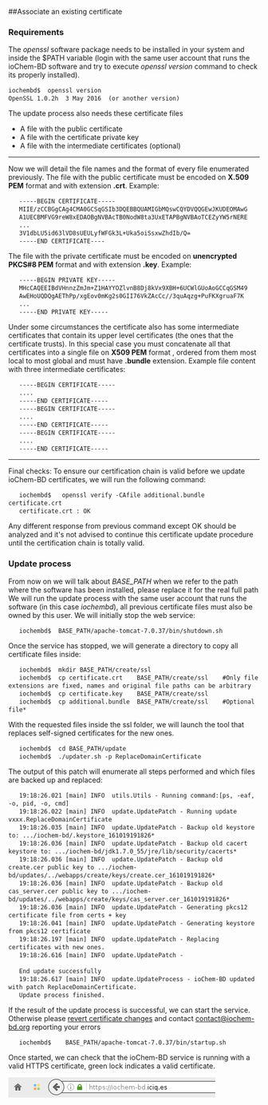 ##Associate an existing certificate
### Requirements
The *openssl* software package needs to be installed in your system and inside the $PATH variable (login with the same user account that runs the ioChem-BD software and try to execute *openssl version* command to check its properly installed).

```console
iochembd$  openssl version
OpenSSL 1.0.2h  3 May 2016  (or another version)
```

The update process also needs these certificate files

   * A file with the public certificate
   * A file with the certificate private key
   * A file with the intermediate certificates (optional)
-----------------------------------------------------------------------


Now we will detail the file names and the format of every file enumerated previously.
The file with the public certificate must be encoded on **X.509 PEM** format and with extension **.crt**. Example:

```console
   -----BEGIN CERTIFICATE-----
   MIIE/zCCBGgCAg4CMA0GCSqGSIb3DQEBBQUAMIGbMQswCQYDVQQGEwJKUDEOMAwG
   A1UECBMFVG9reW8xEDAOBgNVBAcTB0NodW8ta3UxETAPBgNVBAoTCEZyYW5rNERE    
   ...
   3V1dbLU5id63lVD8sUEULyfWFGk3L+Uka5oiSsxwZhdIb/Q=
   -----END CERTIFICATE----
```
The file with the private certificate must be encoded on **unencrypted PKCS\#8 PEM** format and with extension **.key**. Example:
```console
   -----BEGIN PRIVATE KEY-----
   MHcCAQEEIBdVHnnzZmJm+Z1HAYYOZlvnB8Dj8kVx9XBH+6UCWlGUoAoGCCqGSM49
   AwEHoUQDQgAEThPp/xgEov0mKg2s0GII76VkZAcCc//3quAqzg+PuFKXgruaF7K
   ...
   -----END PRIVATE KEY-----
```
Under some circumstances the certificate also has some intermediate certificates that contain its upper level certificates (the ones that the certificate trusts). In this special case you must concatenate all that certificates into a single file on **X509 PEM** format , ordered from them most local to most global and must have **.bundle** extension. Example file content with three intermediate certificates:
```console
   -----BEGIN CERTIFICATE-----
   ....
   -----END CERTIFICATE-----
   -----BEGIN CERTIFICATE-----
   ....
   -----END CERTIFICATE-----
   -----BEGIN CERTIFICATE-----
   ....
   -----END CERTIFICATE-----
```
------------------------------------------------------------------------

Final checks: To ensure our certification chain is valid before we update ioChem-BD certificates, we will run the following command:
```console
   iochembd$   openssl verify -CAfile additional.bundle  certificate.crt 
   certificate.crt : OK
```
Any different response from previous command except OK should be analyzed and it's not advised to continue this certificate update procedure until the certification chain is totally valid.

### Update process

From now on we will talk about *BASE_PATH* when we refer to the path where the software has been installed, please replace it for the real full path
We will run the update process with the same user account that runs the software (in this case *iochembd*), all previous certificate files must also be owned by this user.
We will initially stop the web service:
```console
   iochembd$  BASE_PATH/apache-tomcat-7.0.37/bin/shutdown.sh
```

Once the service has stopped, we will generate a directory to copy all certificate files inside:
```console
   iochembd$  mkdir BASE_PATH/create/ssl
   iochembd$  cp certificate.crt    BASE_PATH/create/ssl    #Only file extensions are fixed, names and original file paths can be arbitrary 
   iochembd$  cp certificate.key    BASE_PATH/create/ssl     
   iochembd$  cp additional.bundle  BASE_PATH/create/ssl    #Optional file*
```
With the requested files inside the ssl folder, we will launch the tool that replaces self-signed certificates for the new ones.
```console
   iochembd$  cd BASE_PATH/update
   iochembd$  ./updater.sh -p ReplaceDomainCertificate
```
The output of this patch will enumerate all steps performed and which files are backed up and replaced:
```console
   19:18:26.021 [main] INFO  utils.Utils - Running command:[ps, -eaf, -o, pid, -o, cmd]
   19:18:26.022 [main] INFO  update.UpdatePatch - Running update vxxx.ReplaceDomainCertificate
   19:18:26.035 [main] INFO  update.UpdatePatch - Backup old keystore to: .../iochem-bd/.keystore_161019191826*
   19:18:26.036 [main] INFO  update.UpdatePatch - Backup old cacert keystore to: .../iochem-bd/jdk1.7.0_55/jre/lib/security/cacerts*
   19:18:26.036 [main] INFO  update.UpdatePatch - Backup old create.cer public key to .../iochem-bd/updates/../webapps/create/keys/create.cer_161019191826*
   19:18:26.036 [main] INFO  update.UpdatePatch - Backup old cas_server.cer public key to .../iochem-bd/updates/../webapps/create/keys/cas_server.cer_161019191826*
   19:18:26.036 [main] INFO  update.UpdatePatch - Generating pkcs12 certificate file from certs + key
   19:18:26.041 [main] INFO  update.UpdatePatch - Generating keystore from pkcs12 certificate
   19:18:26.197 [main] INFO  update.UpdatePatch - Replacing certificates with new ones.
   19:18:26.616 [main] INFO  update.UpdatePatch - 
   
   End update successfully
   19:18:26.617 [main] INFO  update.UpdateProcess - ioChem-BD updated with patch ReplaceDomainCertificate.
   Update process finished.
   ```
If the result of the update process is successful, we can start the service. Otherwise please [revert certificate changes](/other-operations/replace-https-certificate/undo-certificate-generation-process.md) and contact contact@iochem-bd.org reporting your errors
```console
   iochembd$    BASE_PATH/apache-tomcat-7.0.37/bin/startup.sh
```
Once started, we can check that the ioChem-BD service is running with a valid HTTPS certificate, green lock indicates a valid certificate.

![](/images/Correct_https_certificate.png "wikilink")